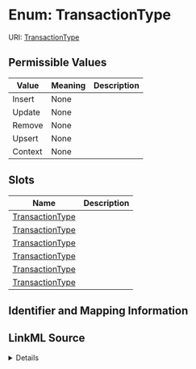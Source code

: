 # Enum: TransactionType



URI: [TransactionType](TransactionType)

## Permissible Values

| Value | Meaning | Description |
| --- | --- | --- |
| Insert | None |  |
| Update | None |  |
| Remove | None |  |
| Upsert | None |  |
| Context | None |  |




## Slots

| Name | Description |
| ---  | --- |
| [TransactionType](TransactionType.md) |  |
| [TransactionType](TransactionType.md) |  |
| [TransactionType](TransactionType.md) |  |
| [TransactionType](TransactionType.md) |  |
| [TransactionType](TransactionType.md) |  |
| [TransactionType](TransactionType.md) |  |






## Identifier and Mapping Information








## LinkML Source

<details>
```yaml
name: TransactionType
rank: 1000
permissible_values:
  Insert:
    text: Insert
    is_a: TransactionType
  Update:
    text: Update
    is_a: TransactionType
  Remove:
    text: Remove
    is_a: TransactionType
  Upsert:
    text: Upsert
    is_a: TransactionType
  Context:
    text: Context
    is_a: TransactionType

```
</details>
